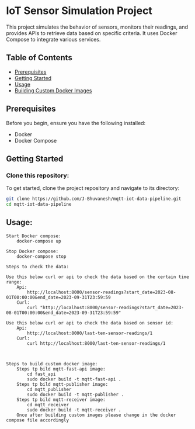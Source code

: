# IoT Sensor Simulation Project

This project simulates the behavior of sensors, monitors their readings, and provides APIs to retrieve data based on specific criteria. It uses Docker Compose to integrate various services.

## Table of Contents
- [Prerequisites](#prerequisites)
- [Getting Started](#getting-started)
- [Usage](#usage)
- [Building Custom Docker Images](#building-custom-docker-images)

## Prerequisites
Before you begin, ensure you have the following installed:
- Docker
- Docker Compose

## Getting Started

### Clone this repository:

To get started, clone the project repository and navigate to its directory:
```bash
git clone https://github.com/J-Bhuvanesh/mqtt-iot-data-pipeline.git
cd mqtt-iot-data-pipeline
```

## Usage:
    Start Docker compose:
        docker-compose up
    
    Stop Docker compose:
        docker-compose stop
        
    Steps to check the data:
    
    Use this below curl or api to check the data based on the certain time range:
        Api:
            http://localhost:8000/sensor-readings?start_date=2023-08-01T00:00:00&end_date=2023-09-31T23:59:59
        Curl:
            curl "http://localhost:8000/sensor-readings?start_date=2023-08-01T00:00:00&end_date=2023-09-31T23:59:59"
    
    Use this below curl or api to check the data based on sensor id:
        Api:
            http://localhost:8000/last-ten-sensor-readings/1
        Curl:
            curl http://localhost:8000/last-ten-sensor-readings/1
    
    
    
    Steps to build custom docker image:
        Steps tp bild mqtt-fast-api image:
            cd fast_api
            sudo docker build -t mqtt-fast-api .
        Steps tp bild mqtt-publisher image:
            cd mqtt_publisher
            sudo docker build -t mqtt-publisher .
        Steps tp bild mqtt-receiver image:
            cd mqtt_receiver
            sudo docker build -t mqtt-receiver .
        Once after building custom images please change in the docker compose file accordingly